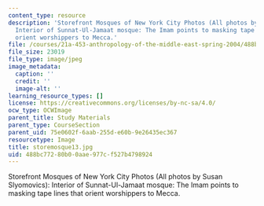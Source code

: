 ```yaml
---
content_type: resource
description: 'Storefront Mosques of New York City Photos (All photos by Susan Slyomovics):
  Interior of Sunnat-Ul-Jamaat mosque: The Imam points to masking tape lines that
  orient worshippers to Mecca.'
file: /courses/21a-453-anthropology-of-the-middle-east-spring-2004/488bc77280b00aae977cf527b4798924_storemosque13.jpg
file_size: 23019
file_type: image/jpeg
image_metadata:
  caption: ''
  credit: ''
  image-alt: ''
learning_resource_types: []
license: https://creativecommons.org/licenses/by-nc-sa/4.0/
ocw_type: OCWImage
parent_title: Study Materials
parent_type: CourseSection
parent_uid: 75e0602f-6aab-255d-e60b-9e26435ec367
resourcetype: Image
title: storemosque13.jpg
uid: 488bc772-80b0-0aae-977c-f527b4798924
---
```

Storefront Mosques of New York City Photos (All photos by Susan Slyomovics): Interior of Sunnat-Ul-Jamaat mosque: The Imam points to masking tape lines that orient worshippers to Mecca.